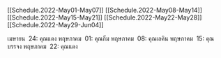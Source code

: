 [[Schedule.2022-May01-May07]]
[[Schedule.2022-May08-May14]]
[[Schedule.2022-May15-May21]]
[[Schedule.2022-May22-May28]]
[[Schedule.2022-May29-Jun04]]

เมษายน  24: คุณแดง
พฤษภาคม  01: คุณกิ๋ม
พฤษภาคม  08: คุณเลคิน
พฤษภาคม  15: คุณบรรจง
พฤษภาคม  22: คุณแดง